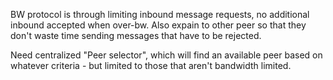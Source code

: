 BW protocol is through limiting inbound message requests, no additional inbound accepted when over-bw.
Also expain to other peer so that they don't waste time sending messages that have to be rejected.

Need centralized "Peer selector", which will find an available peer based on whatever criteria - but limited
to those that aren't bandwidth limited.